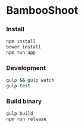 # BambooShoot

### Install

```sh
npm install
bower install
npm run app
```

### Development

```sh
gulp && gulp watch
gulp test
```

### Build binary

```sh
gulp build
npm run release
```
